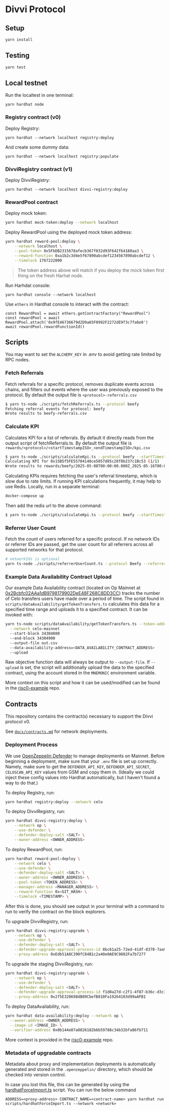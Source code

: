 # Divvi Protocol

## Setup

```bash
yarn install
```

## Testing

```bash
yarn test
```

## Local testnet

Run the localtest in one terminal:

```
yarn hardhat node
```

### Registry contract (v0)

Deploy Registry:

```
yarn hardhat --network localhost registry:deploy
```

And create some dummy data:

```
yarn hardhat --network localhost registry:populate
```

### DivviRegistry contract (v1)

Deploy DivviRegistry:

```
yarn hardhat --network localhost divvi-registry:deploy
```

### RewardPool contract

Deploy mock token:

```bash
yarn hardhat mock-token:deploy --network localhost
```

Deploy RewardPool using the deployed mock token address:

```bash
yarn hardhat reward-pool:deploy \
    --network localhost \
    --pool-token 0x5FbDB2315678afecb367f032d93F642f64180aa3 \
    --reward-function 0xa1b2c3d4e5f67890abcdef1234567890abcdef12 \
    --timelock 1767222000
```

> The token address above will match if you deploy the mock token first thing on the fresh Harhat node.

Run Harhdat console:

```
yarn hardhat console --network localhost
```

Use `ethers` in Hardhat console to interact with the contract:

```
const RewardPool = await ethers.getContractFactory("RewardPool")
const rewardPool = await RewardPool.attach('0x9fE46736679d2D9a65F0992F2272dE9f3c7fa6e0')
await rewardPool.rewardFunctionId()
```

## Scripts

You may want to set the `ALCHEMY_KEY` in .env to avoid getting rate limited by RPC nodes.

### Fetch Referrals

Fetch referrals for a specific protocol, removes duplicate events across chains, and filters out events where the user was previously exposed to the protocol. By default the output file is `<protocol>-referrals.csv`

```bash
$ yarn ts-node ./scripts/fetchReferrals.ts --protocol beefy
Fetching referral events for protocol: beefy
Wrote results to beefy-referrals.csv
```

### Calculate KPI

Calculates KPI for a list of referrals. By default it directly reads from the output script of fetchReferrals.ts. By default the output file is `rewards/<protocol>/<startTimestampISO>_<endTimestampISO>/kpi.csv`

```bash
$ yarn ts-node ./scripts/calculateKpi.ts --protocol beefy --startTimestamp 2025-05-08T00:00:00Z --endTimestamp 2025-05-16T00:00:00Z
Calculating KPI for 0x15B5f5FE55704140ce5057d85c28f8b237c1Bc53 (1/1)
Wrote results to rewards/beefy/2025-05-08T00:00:00.000Z_2025-05-16T00:00:00.000Z/kpi.csv
```

Calculating KPIs requires fetching the user's referral timestamp, which is slow due to rate limits. If running KPI calculations frequently, it may help to use Redis. Locally, run in a separate terminal:

```bash
docker-compose up
```

Then add the redis url to the above command:

```bash
$ yarn ts-node ./scripts/calculateKpi.ts --protocol beefy --startTimestamp 2025-05-08T00:00:00Z --endTimestamp 2025-05-16T00:00:00Z --redis-connection=redis://127.0.0.1:6379
```

### Referrer User Count

Fetch the count of users referred for a specific protocol. If no network IDs or referrer IDs are passed, get the user count for all referrers across all supported networks for that protocol.

```bash
# networkIds is optional
yarn ts-node ./scripts/referrerUserCount.ts --protocol Beefy --referrerIds app1 app2 app3 --networkIds celo-mainnet base-mainnet
```

### Example Data Availability Contract Upload

Our example Data Availability contract (located on Op Mainnet at [0x2Bcbfc02AAa1dB9798179902DeE48F268C8DD3CC](https://optimistic.etherscan.io/address/0x2bcbfc02aaa1db9798179902dee48f268c8dd3cc))
tracks the number of Celo transfers users have made over a period of time. The script found in `scripts/dataAvailability/getTokenTransfers.ts` calculates this data for a specified time range
and uploads it to a specified contract. It can be invoked with:

```bash
yarn ts-node scripts/dataAvailability/getTokenTransfers.ts --token-address 0x471EcE3750Da237f93B8E339c536989b8978a438 \
  --network celo-mainnet
  --start-block 34304880
  --end-block 34304900
  --output-file out.csv
  --data-availability-address=<DATA_AVAILABILITY_CONTRACT_ADDRESS>
  --upload
```

Raw objective function data will always be output to `--output-file`. If `--upload` is set, the script will additionally upload the data to the specified contract,
using the account stored in the `MNEMONIC` environment variable.

More context on this script and how it can be used/modified can be found in the [risc0-example](https://github.com/divvi-xyz/risc0-example) repo.

## Contracts

This repository contains the contract(s) necessary to support the Divvi protocol v0.

See [`docs/contracts.md`](docs/contracts.md) for network deployments.

### Deployment Process

We use [OpenZeppelin Defender](https://www.openzeppelin.com/defender) to manage deployments on Mainnet. Before beginning a deployment, make sure that your `.env` file is set up correctly. Namely, make sure to get the `DEFENDER_API_KEY`, `DEFENDER_API_SECRET`, `CELOSCAN_API_KEY` values from GSM and copy them in. (Ideally we could inject these config values into Hardhat automatically, but I haven't found a way to do that.)

To deploy Registry, run:

```bash
yarn hardhat registry:deploy --network celo
```

To deploy DivviRegistry, run:

```bash
yarn hardhat divvi-registry:deploy \
    --network op \
    --use-defender \
    --defender-deploy-salt <SALT> \
    --owner-address <OWNER_ADDRESS>
```

To deploy RewardPool, run:

```bash
yarn hardhat reward-pool:deploy \
    --network celo \
    --use-defender \
    --defender-deploy-salt <SALT> \
    --owner-address <OWNER_ADDRESS> \
    --pool-token <TOKEN_ADDRESS> \
    --manager-address <MANAGER_ADDRESS> \
    --reward-function 0x<GIT_HASH> \
    --timelock <TIMESTAMP> \
```

After this is done, you should see output in your terminal with a command to run to verify the contract on the block explorers.

To upgrade DivviRegistry, run:

```bash
yarn hardhat divvi-registry:upgrade \
    --network op \
    --use-defender \
    --defender-deploy-salt <SALT> \
    --defender-upgrade-approval-process-id 8bc61a25-72ed-41df-8370-7aa94526f1cb \
    --proxy-address 0xEdb51A8C390fC84B1c2a40e0AE9C9882Fa7b7277
```

To upgrade the staging DivviRegistry, run:

```bash
yarn hardhat divvi-registry:upgrade \
    --network op \
    --use-defender \
    --defender-deploy-salt <SALT> \
    --defender-upgrade-approval-process-id f1d0a27d-c2f1-4f87-b36c-d3c308283702 \
    --proxy-address 0x2f5E320698dB89CbefB810Fa19264103d99aAFB1
```

To deploy DataAvailability, run:

```bash
yarn hardhat data-availability:deploy --network op \
  --owner-address <OWNER_ADDRESS> \
  --image-id <IMAGE_ID> \
  --verifier-address 0x0b144e07a0826182b6b59788c34b32bfa86fb711
```

More context is provided in the [risc0-example](https://github.com/divvi-xyz/risc0-example) repo.

### Metadata of upgradable contracts

Metadata about proxy and implementation deployments is automatically generated and stored in the `.openzeppelin/` directory, which should be checked into version control.

In case you lost this file, this can be generated by using the [hardhatForceImport.ts](./scripts/hardhatForceImport.ts) script. You can run the below command

```console
ADDRESS=<proxy-address> CONTRACT_NAME=<contract-name> yarn hardhat run scripts/hardhatForceImport.ts --network <network>
```

